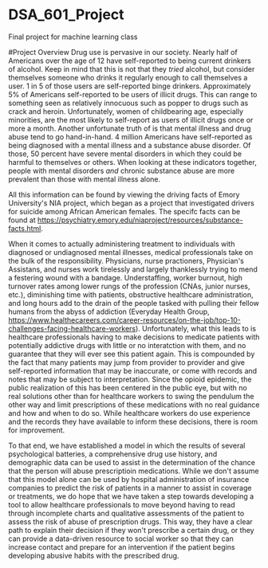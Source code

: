 # DSA_601_Project
Final project for machine learning class

#Project Overview
Drug use is pervasive in our society. Nearly half of Americans over the age of 12 have self-reported to being current drinkers of alcohol. Keep in mind that this is not that they *tried* alcohol, but consider themselves someone who drinks it regularly enough to call themselves a user. 1 in 5 of those users are self-reported binge drinkers. 
Approximately 5% of Americans self-reported to be users of illicit drugs. This can range to something seen as relatively innocuous such as popper to drugs such as crack and heroin. Unfortunately, women of childbearing age, especially minorities, are the most likely to self-report as users of illicit drugs once or more a month.
Another unfortunate truth of is that mental illness and drug abuse tend to go hand-in-hand. 4 million Americans have self-reported as being diagnosed with a mental illness and a substance abuse disorder. Of those, 50 percent have severe mental disorders in which they could be harmful to themselves or others. When looking at these indicators together, people with mental disorders *and* chronic substance abuse are more prevalent than those with mental illness alone. 

All this information can be found by viewing the driving facts of Emory University's NIA project, which began as a project that investigated drivers for suicide among African American females. The specifc facts can be found at https://psychiatry.emory.edu/niaproject/resources/substance-facts.html.

When it comes to actually administering treatment to individuals with diagnosed or undiagnosed mental illnesses, medical professionals take on the bulk of the responsibility. Physicians, nurse practioners, Physician's Assistans, and nurses work tirelessly and largely thanklessly trying to mend a festering wound with a bandage. Understaffing, worker burnout, high turnover rates among lower rungs of the profession (CNAs, junior nurses, etc.), diminishing time with patients, obstructive healthcare administration, and long hours add to the drain of the people tasked with pulling their fellow humans from the abyss of addiction (Everyday Health Group, https://www.healthecareers.com/career-resources/on-the-job/top-10-challenges-facing-healthcare-workers). 
Unfortunately, what this leads to is healthcare professionals having to make decisions to medicate patients with potentially addictive drugs with little or no interatction with them, and no guarantee that they will ever see this patient again. This is compounded by the fact that many patients may jump from provider to provider and give self-reported information that may be inaccurate, or come with records and notes that may be subject to interpretation.
Since the opioid epidemic, the public realization of this has been centered in the public eye, but with no real solutions other than for healthcare workers to swing the pendulum the other way and limit prescriptions of these medications with no real guidance and how and when to do so. While healthcare workers do use experience and the records they have available to inform these decisions, there is room for improvement.

To that end, we have established a model in which the results of several psychological batteries, a comprehensive drug use history, and demographic data can be used to assist in the determination of the chance that the person will abuse prescriptioin medications. While we don't assume that this model alone can be used by hospital administration of insurance companies to predict the risk of patients in a manner to assist in coverage or treatments, we do hope that we have taken a step towards developing a tool to allow healthcare professionals to move beyond having to read through incomplete charts and qualitative assessments of the patient to assess the risk of abuse of prescription drugs. This way, they have a clear path to explain their decision if they won't prescribe a certain drug, or they can provide a data-driven resource to social worker so that they can increase contact and prepare for an intervention if the patient begins developing abusive habits with the prescribed drug.
